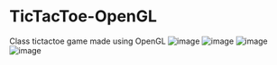 # TicTacToe-OpenGL
Class tictactoe game made using OpenGL
![image](https://github.com/user-attachments/assets/302b2a22-9f3b-405a-849a-c149b5b14476)
![image](https://github.com/user-attachments/assets/65f9461f-0f8b-47f5-ab39-edadece2433e)
![image](https://github.com/user-attachments/assets/175f5ead-9608-4ab2-8c3a-850f5a261399)
![image](https://github.com/user-attachments/assets/a8c8181b-b500-47c8-8d44-f3c82ca2b5fd)
